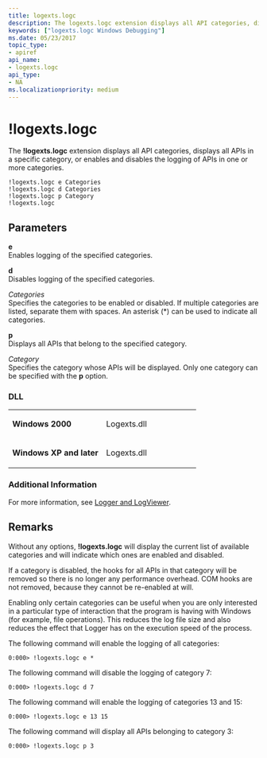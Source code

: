 ```yaml
---
title: logexts.logc
description: The logexts.logc extension displays all API categories, displays all APIs in a specific category, or enables and disables the logging of APIs in one or more categories.
keywords: ["logexts.logc Windows Debugging"]
ms.date: 05/23/2017
topic_type:
- apiref
api_name:
- logexts.logc
api_type:
- NA
ms.localizationpriority: medium
---
```


# !logexts.logc


The **!logexts.logc** extension displays all API categories, displays all APIs in a specific category, or enables and disables the logging of APIs in one or more categories.

```dbgcmd
!logexts.logc e Categories 
!logexts.logc d Categories 
!logexts.logc p Category 
!logexts.logc 
```

## <span id="ddk__logexts_logc_dbg"></span><span id="DDK__LOGEXTS_LOGC_DBG"></span>Parameters


<span id="_______e______"></span><span id="_______E______"></span> **e**   
Enables logging of the specified categories.

<span id="_______d______"></span><span id="_______D______"></span> **d**   
Disables logging of the specified categories.

<span id="_______Categories______"></span><span id="_______categories______"></span><span id="_______CATEGORIES______"></span> *Categories*   
Specifies the categories to be enabled or disabled. If multiple categories are listed, separate them with spaces. An asterisk (\*) can be used to indicate all categories.

<span id="_______p______"></span><span id="_______P______"></span> **p**   
Displays all APIs that belong to the specified category.

<span id="_______Category______"></span><span id="_______category______"></span><span id="_______CATEGORY______"></span> *Category*   
Specifies the category whose APIs will be displayed. Only one category can be specified with the **p** option.

### <span id="DLL"></span><span id="dll"></span>DLL

<table>
<colgroup>
<col width="50%" />
<col width="50%" />
</colgroup>
<tbody>
<tr class="odd">
<td align="left"><p><strong>Windows 2000</strong></p></td>
<td align="left"><p>Logexts.dll</p></td>
</tr>
<tr class="even">
<td align="left"><p><strong>Windows XP and later</strong></p></td>
<td align="left"><p>Logexts.dll</p></td>
</tr>
</tbody>
</table>

 

### <span id="Additional_Information"></span><span id="additional_information"></span><span id="ADDITIONAL_INFORMATION"></span>Additional Information

For more information, see [Logger and LogViewer](logger-and-logviewer.md).

## Remarks

Without any options, **!logexts.logc** will display the current list of available categories and will indicate which ones are enabled and disabled.

If a category is disabled, the hooks for all APIs in that category will be removed so there is no longer any performance overhead. COM hooks are not removed, because they cannot be re-enabled at will.

Enabling only certain categories can be useful when you are only interested in a particular type of interaction that the program is having with Windows (for example, file operations). This reduces the log file size and also reduces the effect that Logger has on the execution speed of the process.

The following command will enable the logging of all categories:

```dbgcmd
0:000> !logexts.logc e *
```

The following command will disable the logging of category 7:

```dbgcmd
0:000> !logexts.logc d 7
```

The following command will enable the logging of categories 13 and 15:

```dbgcmd
0:000> !logexts.logc e 13 15
```

The following command will display all APIs belonging to category 3:

```dbgcmd
0:000> !logexts.logc p 3
```

 

 





